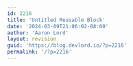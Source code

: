 ```yaml
---
id: 2216
title: 'Untitled Reusable Block'
date: '2024-03-09T21:06:02-08:00'
author: 'Aaron Lord'
layout: revision
guid: 'https://blog.devlord.io/?p=2216'
permalink: '/?p=2216'
---
```


<!-- wp:uagb/column {"block_id":"9c404c10-7f93-47e8-addd-0ecc6d976799","classMigrate":true} -->
<div class="wp-block-uagb-column uagb-column__wrap uagb-column__background-undefined uagb-block-9c404c10-7f93-47e8-addd-0ecc6d976799"><div class="uagb-column__overlay"></div><div class="uagb-column__inner-wrap"><!-- wp:paragraph -->
<p></p>
<!-- /wp:paragraph --></div></div>
<!-- /wp:uagb/column -->